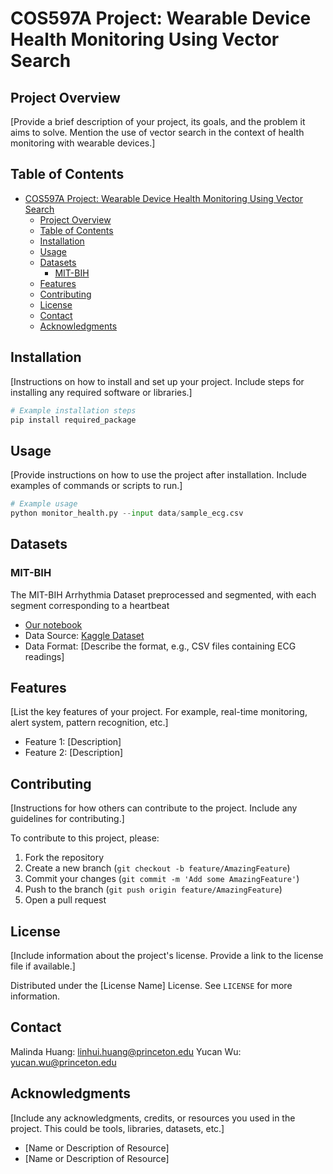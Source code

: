 # COS597A Project: Wearable Device Health Monitoring Using Vector Search

## Project Overview

[Provide a brief description of your project, its goals, and the problem it aims to solve. Mention the use of vector search in the context of health monitoring with wearable devices.]

## Table of Contents

- [COS597A Project: Wearable Device Health Monitoring Using Vector Search](#cos597a-project-wearable-device-health-monitoring-using-vector-search)
  - [Project Overview](#project-overview)
  - [Table of Contents](#table-of-contents)
  - [Installation](#installation)
  - [Usage](#usage)
  - [Datasets](#datasets)
    - [MIT-BIH](#mit-bih)
  - [Features](#features)
  - [Contributing](#contributing)
  - [License](#license)
  - [Contact](#contact)
  - [Acknowledgments](#acknowledgments)

## Installation

[Instructions on how to install and set up your project. Include steps for installing any required software or libraries.]

```bash
# Example installation steps
pip install required_package
```

## Usage

[Provide instructions on how to use the project after installation. Include examples of commands or scripts to run.]

```python
# Example usage
python monitor_health.py --input data/sample_ecg.csv
```

## Datasets

### MIT-BIH

The MIT-BIH Arrhythmia Dataset preprocessed and segmented, with each segment corresponding to a heartbeat

- [Our notebook](./datasets/MIT-BIH.ipynb)
- Data Source: [Kaggle Dataset](https://www.kaggle.com/datasets/shayanfazeli/heartbeat/data)
- Data Format: [Describe the format, e.g., CSV files containing ECG readings]

## Features

[List the key features of your project. For example, real-time monitoring, alert system, pattern recognition, etc.]

- Feature 1: [Description]
- Feature 2: [Description]

## Contributing

[Instructions for how others can contribute to the project. Include any guidelines for contributing.]

To contribute to this project, please:

1. Fork the repository
2. Create a new branch (`git checkout -b feature/AmazingFeature`)
3. Commit your changes (`git commit -m 'Add some AmazingFeature'`)
4. Push to the branch (`git push origin feature/AmazingFeature`)
5. Open a pull request

## License

[Include information about the project's license. Provide a link to the license file if available.]

Distributed under the [License Name] License. See `LICENSE` for more information.

## Contact

Malinda Huang: linhui.huang@princeton.edu
Yucan Wu: yucan.wu@princeton.edu

## Acknowledgments

[Include any acknowledgments, credits, or resources you used in the project. This could be tools, libraries, datasets, etc.]

- [Name or Description of Resource]
- [Name or Description of Resource]
